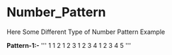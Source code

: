# Number_Pattern

Here Some Different Type of Number Pattern Example

**Pattern-1:-**
'''  1 
     1 2 
     1 2 3 
     1 2 3 4 
     1 2 3 4 5 '''
     
